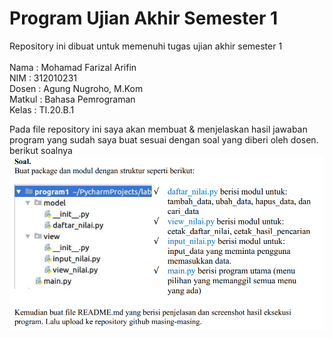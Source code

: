 # Program Ujian Akhir Semester 1

Repository ini dibuat untuk memenuhi tugas ujian akhir semester 1<br><br>
Nama : Mohamad Farizal Arifin <br>
NIM : 312010231<br>
Dosen : Agung Nugroho, M.Kom<br>
Matkul : Bahasa Pemrograman<br>
Kelas : TI.20.B.1<br>

Pada file repository ini saya akan membuat & menjelaskan hasil jawaban program yang sudah saya buat sesuai dengan soal yang diberi oleh dosen. berikut soalnya  <br>
![soaluas](pict/soal-uas.PNG)<br>